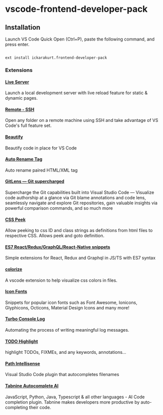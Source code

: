 
# vscode-frontend-developer-pack

  

## Installation

Launch VS Code Quick Open (Ctrl+P), paste the following command, and press enter.

```

ext install ickarakurt.frontend-developer-pack

```
  
### Extensions

  

#### [Live Server](https://marketplace.visualstudio.com/items?itemName=ritwickdey.LiveServer)

Launch a local development server with live reload feature for static & dynamic pages.

#### [Remote - SSH](https://marketplace.visualstudio.com/items?itemName=ms-vscode-remote.remote-ssh)

Open any folder on a remote machine using SSH and take advantage of VS Code's full feature set.


#### [Beautify](https://marketplace.visualstudio.com/items?itemName=HookyQR.beautify)

Beautify code in place for VS Code


#### [Auto Rename Tag](https://marketplace.visualstudio.com/items?itemName=formulahendry.auto-rename-tag)

Auto rename paired HTML/XML tag

#### [GitLens — Git supercharged](https://marketplace.visualstudio.com/items?itemName=eamodio.gitlens)

Supercharge the Git capabilities built into Visual Studio Code — Visualize code authorship at a glance via Git blame annotations and code lens, seamlessly navigate and explore Git repositories, gain valuable insights via powerful comparison commands, and so much more

#### [CSS Peek](https://marketplace.visualstudio.com/items?itemName=pranaygp.vscode-css-peek)

Allow peeking to css ID and class strings as definitions from html files to respective CSS. Allows peek and goto definition.

#### [ES7 React/Redux/GraphQL/React-Native snippets](https://marketplace.visualstudio.com/items?itemName=dsznajder.es7-react-js-snippets)

Simple extensions for React, Redux and Graphql in JS/TS with ES7 syntax

#### [colorize](https://marketplace.visualstudio.com/items?itemName=kamikillerto.vscode-colorize)

A vscode extension to help visualize css colors in files.

#### [Icon Fonts](https://marketplace.visualstudio.com/items?itemName=idleberg.icon-fonts)

Snippets for popular icon fonts such as Font Awesome, Ionicons, Glyphicons, Octicons, Material Design Icons and many more!

#### [Turbo Console Log](https://marketplace.visualstudio.com/items?itemName=ChakrounAnas.turbo-console-log)

Automating the process of writing meaningful log messages.


#### [TODO Highlight](https://marketplace.visualstudio.com/items?itemName=wayou.vscode-todo-highlight)

highlight TODOs, FIXMEs, and any keywords, annotations...


#### [Path Intellisense](https://marketplace.visualstudio.com/items?itemName=christian-kohler.path-intellisense)

Visual Studio Code plugin that autocompletes filenames

#### [Tabnine Autocomplete AI](https://marketplace.visualstudio.com/items?itemName=TabNine.tabnine-vscode)

JavaScript, Python, Java, Typescript & all other languages - AI Code completion plugin. Tabnine makes developers more productive by auto-completing their code.
